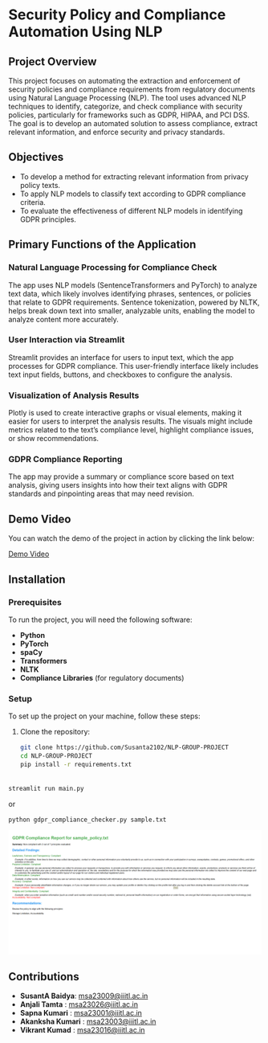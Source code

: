 # Security Policy and Compliance Automation Using NLP

## Project Overview
This project focuses on automating the extraction and enforcement of security policies and compliance requirements from regulatory documents using Natural Language Processing (NLP). The tool uses advanced NLP techniques to identify, categorize, and check compliance with security policies, particularly for frameworks such as GDPR, HIPAA, and PCI DSS. The goal is to develop an automated solution to assess compliance, extract relevant information, and enforce security and privacy standards.

## Objectives
- To develop a method for extracting relevant information from privacy policy texts.
- To apply NLP models to classify text according to GDPR compliance criteria.
- To evaluate the effectiveness of different NLP models in identifying GDPR principles.

## Primary Functions of the Application

### Natural Language Processing for Compliance Check
The app uses NLP models (SentenceTransformers and PyTorch) to analyze text data, which likely involves identifying phrases, sentences, or policies that relate to GDPR requirements.
Sentence tokenization, powered by NLTK, helps break down text into smaller, analyzable units, enabling the model to analyze content more accurately.

### User Interaction via Streamlit
Streamlit provides an interface for users to input text, which the app processes for GDPR compliance. This user-friendly interface likely includes text input fields, buttons, and checkboxes to configure the analysis.

### Visualization of Analysis Results
Plotly is used to create interactive graphs or visual elements, making it easier for users to interpret the analysis results. The visuals might include metrics related to the text’s compliance level, highlight compliance issues, or show recommendations.

### GDPR Compliance Reporting
The app may provide a summary or compliance score based on text analysis, giving users insights into how their text aligns with GDPR standards and pinpointing areas that may need revision.

## Demo Video
You can watch the demo of the project in action by clicking the link below:

[Demo Video](https://github.com/Susanta2102/NLP-GROUP-PROJECT/blob/main/Demo.mp4)
## Installation

### Prerequisites
To run the project, you will need the following software:
- **Python**
- **PyTorch**
- **spaCy**
- **Transformers**
- **NLTK**
- **Compliance Libraries** (for regulatory documents)

### Setup
To set up the project on your machine, follow these steps:

1. Clone the repository:
   ```bash
   git clone https://github.com/Susanta2102/NLP-GROUP-PROJECT
   cd NLP-GROUP-PROJECT
   pip install -r requirements.txt



```bash
streamlit run main.py
```
or
```bash
python gdpr_compliance_checker.py sample.txt
```
![Report Sample](https://github.com/Susanta2102/NLP-GROUP-PROJECT/raw/main/1.png)



## Contributions
- **SusantA Baidya**: msa23009@iiitl.ac.in
- **Anjali Tamta**  : msa23026@iiitl.ac.in
- **Sapna Kumari**  : msa23001@iiitl.ac.in
- **Akanksha Kumari** : msa23003@iiitl.ac.in
- **Vikrant Kumad** : msa23016@iiitl.ac.in
